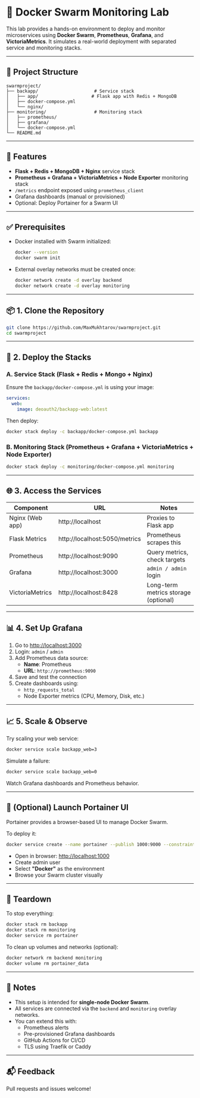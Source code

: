 # 🐳 Docker Swarm Monitoring Lab

This lab provides a hands-on environment to deploy and monitor microservices using **Docker Swarm**, **Prometheus**, **Grafana**, and **VictoriaMetrics**. It simulates a real-world deployment with separated service and monitoring stacks.

---

## 📁 Project Structure

```
swarmproject/
├── backapp/                     # Service stack
│   ├── app/                    # Flask app with Redis + MongoDB
│   ├── docker-compose.yml
│   └── nginx/
├── monitoring/                  # Monitoring stack
│   ├── prometheus/
│   ├── grafana/
│   └── docker-compose.yml
└── README.md
```

---

## 🚀 Features

- **Flask + Redis + MongoDB + Nginx** service stack
- **Prometheus + Grafana + VictoriaMetrics + Node Exporter** monitoring stack
- `/metrics` endpoint exposed using `prometheus_client`
- Grafana dashboards (manual or provisioned)
- Optional: Deploy Portainer for a Swarm UI

---

## ✅ Prerequisites

- Docker installed with Swarm initialized:

  ```bash
  docker --version
  docker swarm init
  ```

- External overlay networks must be created once:

  ```bash
  docker network create -d overlay backend
  docker network create -d overlay monitoring
  ```

---

## 📦 1. Clone the Repository

```bash
git clone https://github.com/MaxMukhtarov/swarmproject.git
cd swarmproject
```

---

## 🔧 2. Deploy the Stacks

### A. **Service Stack** (Flask + Redis + Mongo + Nginx)

Ensure the `backapp/docker-compose.yml` is using your image:

```yaml
services:
  web:
    image: deoauth2/backapp-web:latest
```

Then deploy:

```bash
docker stack deploy -c backapp/docker-compose.yml backapp
```

### B. **Monitoring Stack** (Prometheus + Grafana + VictoriaMetrics + Node Exporter)

```bash
docker stack deploy -c monitoring/docker-compose.yml monitoring
```

---

## 🌐 3. Access the Services

| Component         | URL                        | Notes                                |
|------------------|----------------------------|--------------------------------------|
| Nginx (Web app)   | http://localhost           | Proxies to Flask app                 |
| Flask Metrics     | http://localhost:5050/metrics | Prometheus scrapes this           |
| Prometheus        | http://localhost:9090      | Query metrics, check targets         |
| Grafana           | http://localhost:3000      | `admin / admin` login                |
| VictoriaMetrics   | http://localhost:8428      | Long-term metrics storage (optional) |

---

## 📊 4. Set Up Grafana

1. Go to [http://localhost:3000](http://localhost:3000)
2. Login: `admin` / `admin`
3. Add Prometheus data source:
   - **Name**: Prometheus
   - **URL**: `http://prometheus:9090`
4. Save and test the connection
5. Create dashboards using:
   - `http_requests_total`
   - Node Exporter metrics (CPU, Memory, Disk, etc.)

---

## 📈 5. Scale & Observe

Try scaling your web service:

```bash
docker service scale backapp_web=3
```

Simulate a failure:

```bash
docker service scale backapp_web=0
```

Watch Grafana dashboards and Prometheus behavior.

---

## 🧭 (Optional) Launch Portainer UI

Portainer provides a browser-based UI to manage Docker Swarm.

To deploy it:

```bash
docker service create --name portainer --publish 1000:9000 --constraint "node.role == manager" --mount type=bind,src=/var/run/docker.sock,dst=/var/run/docker.sock --mount type=volume,src=portainer_data,dst=/data portainer/portainer-ce:latest
```

- Open in browser: [http://localhost:1000](http://localhost:1000)
- Create admin user
- Select **"Docker"** as the environment
- Browse your Swarm cluster visually

---

## 🧹 Teardown

To stop everything:

```bash
docker stack rm backapp
docker stack rm monitoring
docker service rm portainer
```

To clean up volumes and networks (optional):

```bash
docker network rm backend monitoring
docker volume rm portainer_data
```

---

## 📌 Notes

- This setup is intended for **single-node Docker Swarm**.
- All services are connected via the `backend` and `monitoring` overlay networks.
- You can extend this with:
  - Prometheus alerts
  - Pre-provisioned Grafana dashboards
  - GitHub Actions for CI/CD
  - TLS using Traefik or Caddy

---

## 📬 Feedback

Pull requests and issues welcome!
